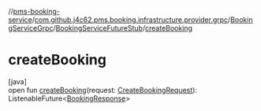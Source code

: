 //[pms-booking-service](../../../../index.md)/[com.github.j4c62.pms.booking.infrastructure.provider.grpc](../../index.md)/[BookingServiceGrpc](../index.md)/[BookingServiceFutureStub](index.md)/[createBooking](create-booking.md)

# createBooking

[java]\
open fun [createBooking](create-booking.md)(request: [CreateBookingRequest](../../-create-booking-request/index.md)): ListenableFuture&lt;[BookingResponse](../../-booking-response/index.md)&gt;